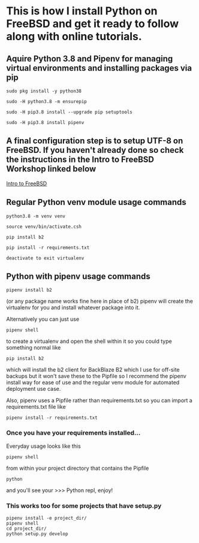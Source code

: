 # This is how I install Python on FreeBSD and get it ready to follow along with online tutorials.

## Aquire Python 3.8 and Pipenv for managing virtual environments and installing packages via pip

```sudo pkg install -y python38```

```sudo -H python3.8 -m ensurepip```

```sudo -H pip3.8 install --upgrade pip setuptools```

```sudo -H pip3.8 install pipenv```

## A final configuration step is to setup UTF-8 on FreeBSD. If you haven't already done so check the instructions in the Intro to FreeBSD Workshop linked below
[Intro to FreeBSD](https://github.com/possnfiffer/bsd-pw/blob/gh-pages/docs/Intro_to_FreeBSD_Workshop.md#iocage)

## Regular Python venv module usage commands
```python3.8 -m venv venv```

```source venv/bin/activate.csh```

```pip install b2```

```pip install -r requirements.txt```

```deactivate to exit virtualenv```

## Python with pipenv usage commands
```pipenv install b2```

(or any package name works fine here in place of b2)
pipenv will create the virtualenv for you and install whatever package into it.

Alternatively you can just use

```pipenv shell```

to create a virtualenv and open the shell within it so you could type something normal like

```pip install b2```

which will install the b2 client for BackBlaze B2 which I use for off-site backups but it won't save these to the Pipfile so I recommend the pipenv install way for ease of use and the regular venv module for automated deployment use case.

Also, pipenv uses a Pipfile rather than requirements.txt so you can import a requirements.txt file like

```pipenv install -r requirements.txt```

### Once you have your requirements installed...

Everyday usage looks like this

```pipenv shell```

from within your project directory that contains the Pipfile

```python```

and you'll see your >>> Python repl, enjoy!

### This works too for some projects that have setup.py
```
pipenv install -e project_dir/
pipenv shell
cd project_dir/
python setup.py develop
```
